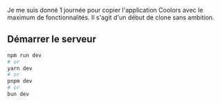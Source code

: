 Je me suis donné 1 journée pour copier l'application Coolors avec le maximum de fonctionnalités.
Il s'agit d'un début de clone sans ambition.

## Démarrer le serveur

```bash
npm run dev
# or
yarn dev
# or
pnpm dev
# or
bun dev
```